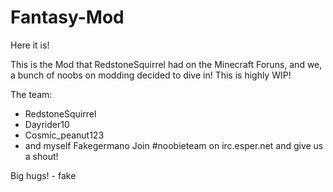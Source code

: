 Fantasy-Mod
===========

Here it is!

This is the Mod that RedstoneSquirrel had on the Minecraft Foruns, and we, a bunch of noobs on modding decided to dive in!
This is highly WIP!

The team:
- RedstoneSquirrel
- Dayrider10
- Cosmic_peanut123
- and myself Fakegermano
Join #noobieteam on irc.esper.net and give us a shout!

Big hugs! - fake
